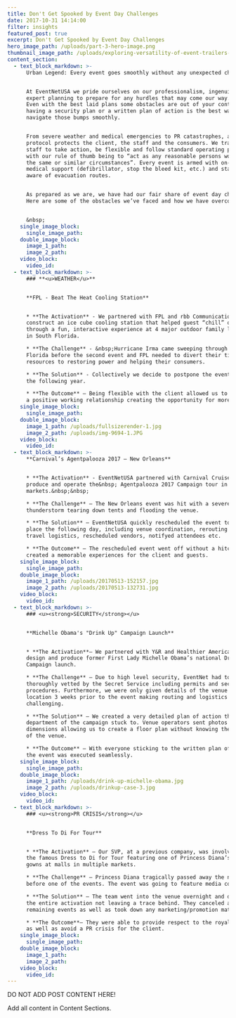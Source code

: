 ```yaml
---
title: Don't Get Spooked by Event Day Challenges
date: 2017-10-31 14:14:00
filter: insights
featured_post: true
excerpt: Don't Get Spooked by Event Day Challenges
hero_image_path: /uploads/part-3-hero-image.png
thumbnail_image_path: /uploads/exploring-versatility-of-event-trailers-part-3-food-trucks.jpg
content_section:
  - text_block_markdown: >-
      Urban Legend: Every event goes smoothly without any unexpected challenges.


      At EventNetUSA we pride ourselves on our professionalism, ingenuity and
      expert planning to prepare for any hurdles that may come our way.&nbsp;
      Even with the best laid plans some obstacles are out of your control and
      having a security plan or a written plan of action is the best way to
      navigate those bumps smoothly.


      From severe weather and medical emergencies to PR catastrophes, a crisis
      protocol protects the client, the staff and the consumers. We train our
      staff to take action, be flexible and follow standard operating procedures
      with our rule of thumb being to “act as any reasonable persons would under
      the same or similar circumstances”. Every event is armed with on-site
      medical support (defibrillator, stop the bleed kit, etc.) and staff is
      aware of evacuation routes.


      As prepared as we are, we have had our fair share of event day challenges.
      Here are some of the obstacles we’ve faced and how we have overcome them.


      &nbsp;
    single_image_block:
      single_image_path:
    double_image_block:
      image_1_path:
      image_2_path:
    video_block:
      video_id:
  - text_block_markdown: >-
      ### **<u>WEATHER</u>**


      **FPL - Beat The Heat Cooling Station**


      * **The Activation** - We partnered with FPL and rbb Communications to
      construct an ice cube cooling station that helped guest “chill” out
      through a fun, interactive experience at 4 major outdoor family locations
      in South Florida.

      * **The Challenge** - &nbsp;Hurricane Irma came sweeping through South
      Florida before the second event and FPL needed to divert their time and
      resources to restoring power and helping their consumers.

      * **The Solution** - Collectively we decide to postpone the events until
      the following year.

      * **The Outcome** – Being flexible with the client allowed us to maintain
      a positive working relationship creating the opportunity for more events.
    single_image_block:
      single_image_path:
    double_image_block:
      image_1_path: /uploads/fullsizerender-1.jpg
      image_2_path: /uploads/img-9694-1.JPG
    video_block:
      video_id:
  - text_block_markdown: >-
      **Carnival’s Agentpalooza 2017 – New Orleans**


      * **The Activation** - EventNetUSA partnered with Carnival Cruise Line to
      produce and operate the&nbsp; Agentpalooza 2017 Campaign tour in 6
      markets.&nbsp;&nbsp;

      * **The Challenge** – The New Orleans event was hit with a severe
      thunderstorm tearing down tents and flooding the venue.

      * **The Solution** – EventNetUSA quickly rescheduled the event to take
      place the following day, including venue coordination, rerouting and
      travel logistics, rescheduled vendors, notifyed attendees etc.

      * **The Outcome** – The rescheduled event went off without a hitch and
      created a memorable experiences for the client and guests.
    single_image_block:
      single_image_path:
    double_image_block:
      image_1_path: /uploads/20170513-152157.jpg
      image_2_path: /uploads/20170513-132731.jpg
    video_block:
      video_id:
  - text_block_markdown: >-
      ### <u><strong>SECURITY</strong></u>


      **Michelle Obama's "Drink Up" Campaign Launch**


      * **The Activation**– We partnered with Y&R and Healthier America to
      design and produce former First Lady Michelle Obama’s national Drink Up
      Campaign launch.

      * **The Challenge** – Due to high level security, EventNet had to be
      thoroughly vetted by the Secret Service including permits and security
      procedures. Furthermore, we were only given details of the venue and
      location 3 weeks prior to the event making routing and logistics
      challenging.

      * **The Solution** – We created a very detailed plan of action that every
      department of the campaign stuck to. Venue operators sent photos and
      dimensions allowing us to create a floor plan without knowing the details
      of the venue.

      * **The Outcome** – With everyone sticking to the written plan of action,
      the event was executed seamlessly.
    single_image_block:
      single_image_path:
    double_image_block:
      image_1_path: /uploads/drink-up-michelle-obama.jpg
      image_2_path: /uploads/drinkup-case-3.jpg
    video_block:
      video_id:
  - text_block_markdown: >-
      ### <u><strong>PR CRISIS</strong></u>


      **Dress To Di For Tour**


      * **The Activation** – Our SVP, at a previous company, was involved with
      the famous Dress to Di for Tour featuring one of Princess Diana’s gala
      gowns at malls in multiple markets.

      * **The Challenge** – Princess Diana tragically passed away the night
      before one of the events. The event was going to feature media coverage.

      * **The Solution** – The team went into the venue overnight and dismantled
      the entire activation not leaving a trace behind. They canceled all
      remaining events as well as took down any marketing/promotion materials.

      * **The Outcome**– They were able to provide respect to the royal family
      as well as avoid a PR crisis for the client.
    single_image_block:
      single_image_path:
    double_image_block:
      image_1_path:
      image_2_path:
    video_block:
      video_id:
---
```



DO NOT ADD POST CONTENT HERE!

Add all content in Content Sections.